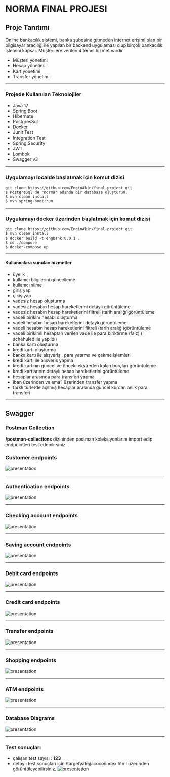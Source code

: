 # NORMA FINAL PROJESI

## Proje Tanıtımı

Online bankacılık sistemi, banka şubesine gitmeden internet erişimi olan bir bilgisayar aracılığı ile 
yapılan bir backend uygulaması olup birçok bankacılık işlemini kapsar.
Müşterilere verilen 4 temel hizmet vardır.

* Müşteri yönetimi
* Hesap yönetimi
* Kart yönetimi
* Transfer yönetimi
----

### Projede Kullanılan Teknolojiler
* Java 17
* Spring Boot
* Hibernate
* PostgresSql
* Docker
* Junit Test
* Integration Test
* Spring Security
* JWT
* Lombok
* Swagger v3

---

### Uygulamayı localde başlatmak için komut  dizisi
```
git clone https://github.com/EnginAkin/final-project.git
$ PostgreSql de "norma" adında bir database oluşturun.
$ mvn clean install
$ mvn spring-boot:run
```
----
### Uygulamayı docker üzerinden başlatmak için komut  dizisi
```
git clone https://github.com/EnginAkin/final-project.git
$ mvn clean install
$ docker build -t engbank:0.0.1 .
$ cd ./compose
$ docker-compose up
```
----
#### Kullanıcılara sunulan hizmetler
* üyelik
* kullanıcı bilgilerini güncelleme
* kullanıcı silme
* giriş yap
* çıkış yap
* vadesiz hesap oluşturma
* vadesiz hesabın hesap hareketlerini detaylı görüntüleme
* vadesiz hesabın hesap hareketlerini filtreli (tarih aralığı)görüntüleme
* vadeli birikim hesabı oluşturma
* vadeli hesabın hesap hareketlerini detaylı görüntüleme
* vadeli hesabın hesap hareketlerini filtreli (tarih aralığı)görüntüleme
* vadeli birikimli hesaptan verilen vade ile para biriktirme (faiz) ( schehuled ile yapıldı)
* banka kartı oluşturma
* kredi kartı oluşturma
* banka kartı ile alışveriş , para yatırma ve çekme işlemleri
* kredi kartı ile alışveriş yapma
* kredi kartının güncel ve önceki ekstreden kalan borçları görüntüleme
* kredi kartlarının detaylı hesap hareketlerini görüntüleme
* hesaplar arasında para transferi yapma
* iban üzerinden ve email üzerinden transfer yapma
* farklı türlerde açılmış hesaplar arasında güncel kurdan anlık para transferi
---


## Swagger 

### Postman Collection 

**/postman-collections** dizininden postman koleksiyonlarını import edip endpointleri test edebilirsiniz.


### Customer endpoints
![presentation](screen-shoots/swagger-end-points/user-end-points.PNG)

------------
### Authentication endpoints
![presentation](screen-shoots/swagger-end-points/authentication-end-points.PNG)

------------
### Checking account endpoints
![presentation](screen-shoots/swagger-end-points/checking-account-end-points.PNG)

------------
### Saving account endpoints
![presentation](screen-shoots/swagger-end-points/saving-account-end-points.PNG)

------------
### Debit card endpoints
![presentation](screen-shoots/swagger-end-points/debit-cards-end-points.PNG)

------------
### Credit card endpoints
![presentation](screen-shoots/swagger-end-points/credit-card-end-points.PNG)

------------
### Transfer endpoints
![presentation](screen-shoots/swagger-end-points/transfer-end-points.PNG)

------------
### Shopping endpoints
![presentation](screen-shoots/swagger-end-points/shopping-end-points.PNG)

------------
### ATM endpoints
![presentation](screen-shoots/swagger-end-points/atm-end-points.PNG)

---------
### Database Diagrams

![presentation](screen-shoots/table-diagrams/database-diagram.png)

---
### Test sonuçları
* çalışan test sayısı : **123**
* detaylı test sonuçları için \target\site\jacoco\index.html üzerinden görüntüleyebilirsiniz.
![presentation](screen-shoots/test-coverage/coverage-project.PNG)
